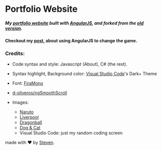 # Portfolio Website 

##### My [portfolio website](https://iamstevendao.github.io/portfolio/) built with [AngularJS](https://angularjs.org/), and forked from the [old version](https://github.com/iamstevendao/portfolio-html).

#### Checkout my [post](https://iamstevendao.github.io/blog/posts/general/2017/09/27/angularize-portfolio.html), about using AngularJS to change the game.

### Credits:
- Code syntax and style: Javascript (About), C# (the rest).
- Syntax highlight, Background color: [Visual Studio Code](https://code.visualstudio.com/)'s Dark+ Theme
- Font: [FiraMono](https://github.com/mozilla/Fira)
- [d-oliveros/ngSmoothScroll](https://github.com/d-oliveros/ngSmoothScroll)

- Images:
  - [Naruto](https://images8.alphacoders.com/744/thumb-1920-744721.png)
  - [Liverpool](https://wallpaperscraft.com/image/liverpool_uefa_evrofinal_england_cup_27760_1920x1080.jpg)
  - [Dragonball](https://i.ytimg.com/vi/Qd54ZrSkIw0/maxresdefault.jpg)
  - [Dog & Cat](https://media.giphy.com/media/TaCY4UYKW6PLy/giphy.gif)
  - Visual Studio Code: just my random coding screen

made with &#x2764; by [Steven](https://github.com/iamstevendao).
